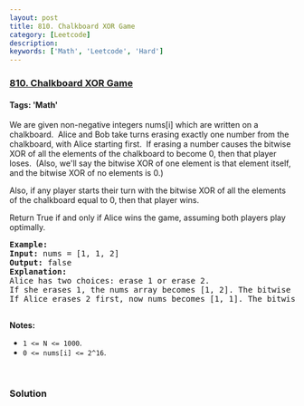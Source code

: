 ```yaml
---
layout: post
title: 810. Chalkboard XOR Game
category: [Leetcode]
description: 
keywords: ['Math', 'Leetcode', 'Hard']
---
```

### [810. Chalkboard XOR Game](https://leetcode.com/problems/chalkboard-xor-game)

#### Tags: 'Math'

<div class="content__u3I1 question-content__JfgR"><div><p>We are given non-negative integers nums[i] which are written on a chalkboard.  Alice and Bob take turns erasing exactly one number from the chalkboard, with Alice starting first.  If erasing a number causes the bitwise XOR of all the elements of the chalkboard to become 0, then that player loses.  (Also, we'll say the bitwise XOR of one element is that element itself, and the bitwise XOR of no elements is 0.)</p>
<p>Also, if any player starts their turn with the bitwise XOR of all the elements of the chalkboard equal to 0, then that player wins.</p>
<p>Return True if and only if Alice wins the game, assuming both players play optimally.</p>
<pre><strong>Example:</strong>
<strong>Input:</strong> nums = [1, 1, 2]
<strong>Output:</strong> false
<strong>Explanation:</strong> 
Alice has two choices: erase 1 or erase 2. 
If she erases 1, the nums array becomes [1, 2]. The bitwise XOR of all the elements of the chalkboard is 1 XOR 2 = 3. Now Bob can remove any element he wants, because Alice will be the one to erase the last element and she will lose. 
If Alice erases 2 first, now nums becomes [1, 1]. The bitwise XOR of all the elements of the chalkboard is 1 XOR 1 = 0. Alice will lose.

</pre>
<p><strong>Notes: </strong></p>
<ul>
<li><code>1 &lt;= N &lt;= 1000</code>. </li>
<li><code>0 &lt;= nums[i] &lt;= 2^16</code>.</li>
</ul>
<p> </p>
</div></div>

### Solution
